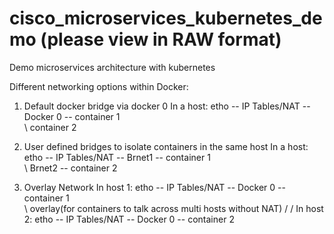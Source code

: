 # cisco_microservices_kubernetes_demo (please view in RAW format)

Demo microservices architecture with kubernetes

Different networking options within Docker:
1) Default docker bridge via docker 0
In a host: etho -- IP Tables/NAT -- Docker 0 -- container 1
                                             \
                                              \ container 2
                                              
2) User defined bridges to isolate containers in the same host
In a host: etho -- IP Tables/NAT -- Brnet1 -- container 1
                                 \
                                  \ Brnet2 -- container 2
                                  
3) Overlay Network
In host 1: etho -- IP Tables/NAT -- Docker 0 -- container 1
                                                           \
                                                             \ 
                                                               overlay(for containers to talk across multi hosts without NAT)
                                                               /
                                                              /
In host 2: etho -- IP Tables/NAT -- Docker 0 -- container 2
